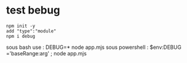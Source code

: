 # test bebug

```code
npm init -y
add "type":"module"
npm i debug
```

sous bash use : DEBUG=*  node app.mjs
sous powershell : $env:DEBUG ='baseRange:arg' ; node app.mjs